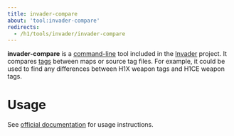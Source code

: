 ```yaml
---
title: invader-compare
about: 'tool:invader-compare'
redirects:
  - /h1/tools/invader/invader-compare
---
```

**invader-compare** is a [command-line](~) tool included in the [Invader](~) project. It compares [tags](~) between maps or source tag files. For example, it could be used to find any differences between H1X weapon tags and H1CE weapon tags.

# Usage
See [official documentation][docs] for usage instructions.

[docs]: https://github.com/SnowyMouse/invader#invader-compare

